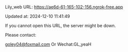 Lily_web URL: https://ae6d-61-165-102-156.ngrok-free.app

Updated at: 2024-12-10 11:41:49

If you cannot open this URL, the server might be down.

Please contact: 

goley04@foxmail.com Or Wechat:GL_yeaH